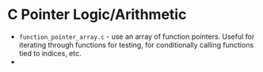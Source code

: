 # C Pointer Logic/Arithmetic

- `function_pointer_array.c` - use an array of function pointers. Useful for iterating through functions for testing, for conditionally calling functions tied to indices, etc.
- 